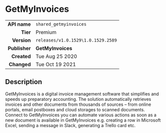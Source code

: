 # GetMyInvoices
| | |
|-:|-|
|**API name**|`shared_getmyinvoices`|
|**Tier**|Premium|
|**Version**|`releases/v1.0.1529\1.0.1529.2589`|
|**Publisher**|**GetMyInvoices**|
|**Created**|Tue Aug 25 2020|
|**Changed**|Tue Oct 19 2021|

## Description
GetMyInvoices is a digital invoice management software that simplifies and speeds up preparatory accounting.
 The solution automatically retrieves invoices and other documents from thousands of sources – from online portals, email postboxes and cloud storages to scanned documents.
 Connect to GetMyInvoices you can automate various actions as soon as a new document is available in GetMyInvoices e.g. creating a row in Microsoft Excel, sending a message in Slack, generating a Trello card etc.
